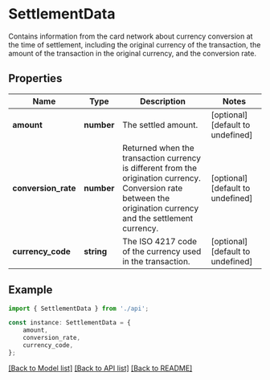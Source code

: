 # SettlementData

Contains information from the card network about currency conversion at the time of settlement, including the original currency of the transaction, the amount of the transaction in the original currency, and the conversion rate.

## Properties

Name | Type | Description | Notes
------------ | ------------- | ------------- | -------------
**amount** | **number** | The settled amount. | [optional] [default to undefined]
**conversion_rate** | **number** | Returned when the transaction currency is different from the origination currency.  Conversion rate between the origination currency and the settlement currency. | [optional] [default to undefined]
**currency_code** | **string** | The ISO 4217 code of the currency used in the transaction. | [optional] [default to undefined]

## Example

```typescript
import { SettlementData } from './api';

const instance: SettlementData = {
    amount,
    conversion_rate,
    currency_code,
};
```

[[Back to Model list]](../README.md#documentation-for-models) [[Back to API list]](../README.md#documentation-for-api-endpoints) [[Back to README]](../README.md)
